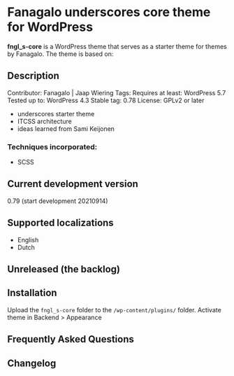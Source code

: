 # Fanagalo underscores core theme for WordPress

**fngl_s-core** is a WordPress theme that serves as a starter theme for themes by Fanagalo. The theme is based on:

## Description
Contributor: Fanagalo | Jaap Wiering
Tags:
Requires at least: WordPress 5.7
Tested up to: WordPress 4.3
Stable tag: 0.78
License: GPLv2 or later

-   underscores starter theme
-   ITCSS architecture
-   ideas learned from Sami Keijonen

### Techniques incorporated:

-   SCSS

## Current development version

0.79 (start development 20210914)

## Supported localizations

-   English
-   Dutch

## Unreleased (the backlog)


## Installation
Upload the `fngl_s-core` folder  to the `/wp-content/plugins/` folder.
Activate theme in Backend > Appearance 


## Frequently Asked Questions
## Changelog
